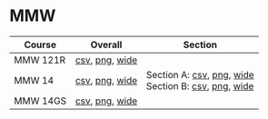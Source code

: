 # MMW

| Course | Overall | Section |
| ------ | ------- | ------- |
| MMW 121R | [csv](https://github.com/UCSD-Historical-Enrollment-Data/2024Summer1/blob/main/overall/MMW%20121R.csv), [png](https://raw.githubusercontent.com/UCSD-Historical-Enrollment-Data/2024Summer1/main/plot_overall/MMW%20121R.png), [wide](https://raw.githubusercontent.com/UCSD-Historical-Enrollment-Data/2024Summer1/main/plot_overall_wide/MMW%20121R.png) |  |
| MMW 14 | [csv](https://github.com/UCSD-Historical-Enrollment-Data/2024Summer1/blob/main/overall/MMW%2014.csv), [png](https://raw.githubusercontent.com/UCSD-Historical-Enrollment-Data/2024Summer1/main/plot_overall/MMW%2014.png), [wide](https://raw.githubusercontent.com/UCSD-Historical-Enrollment-Data/2024Summer1/main/plot_overall_wide/MMW%2014.png) | Section A: [csv](https://github.com/UCSD-Historical-Enrollment-Data/2024Summer1/blob/main/section/MMW%2014_A.csv), [png](https://raw.githubusercontent.com/UCSD-Historical-Enrollment-Data/2024Summer1/main/plot_section/MMW%2014_A.png), [wide](https://raw.githubusercontent.com/UCSD-Historical-Enrollment-Data/2024Summer1/main/plot_section_wide/MMW%2014_A.png)<br>Section B: [csv](https://github.com/UCSD-Historical-Enrollment-Data/2024Summer1/blob/main/section/MMW%2014_B.csv), [png](https://raw.githubusercontent.com/UCSD-Historical-Enrollment-Data/2024Summer1/main/plot_section/MMW%2014_B.png), [wide](https://raw.githubusercontent.com/UCSD-Historical-Enrollment-Data/2024Summer1/main/plot_section_wide/MMW%2014_B.png) |
| MMW 14GS | [csv](https://github.com/UCSD-Historical-Enrollment-Data/2024Summer1/blob/main/overall/MMW%2014GS.csv), [png](https://raw.githubusercontent.com/UCSD-Historical-Enrollment-Data/2024Summer1/main/plot_overall/MMW%2014GS.png), [wide](https://raw.githubusercontent.com/UCSD-Historical-Enrollment-Data/2024Summer1/main/plot_overall_wide/MMW%2014GS.png) |  |
